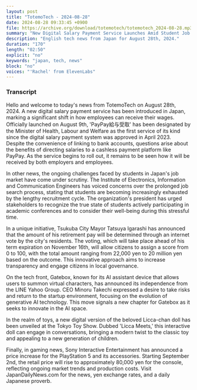 ```yaml
---
layout: post
title: "TotemoTech - 2024-08-28"
date: 2024-08-28 09:33:45 +0900
file: https://archive.org/download/totemotech/totemotech_2024-08-28.mp3
summary: "New Digital Salary Payment Service Launches Amid Student Job Search Challenges, & more…"
description: "English tech news from Japan for August 28th, 2024."
duration: "170"
length: "02:50"
explicit: "no"
keywords: "japan, tech, news"
block: "no"
voices: "'Rachel' from ElevenLabs"
---
```


### Transcript

Hello and welcome to today's news from TotemoTech on August 28th, 2024. A new digital salary payment service has been introduced in Japan, marking a significant shift in how employees can receive their wages. Officially launched on August 9th, 'PayPay給与受取' has been designated by the Minister of Health, Labour and Welfare as the first service of its kind since the digital salary payment system was approved in April 2023. Despite the convenience of linking to bank accounts, questions arise about the benefits of directing salaries to a cashless payment platform like PayPay. As the service begins to roll out, it remains to be seen how it will be received by both employers and employees.

In other news, the ongoing challenges faced by students in Japan's job market have come under scrutiny. The Institute of Electronics, Information and Communication Engineers has voiced concerns over the prolonged job search process, stating that students are becoming increasingly exhausted by the lengthy recruitment cycle. The organization's president has urged stakeholders to recognize the true state of students actively participating in academic conferences and to consider their well-being during this stressful time.

In a unique initiative, Tsukuba City Mayor Tatsuya Igarashi has announced that the amount of his retirement pay will be determined through an internet vote by the city's residents. The voting, which will take place ahead of his term expiration on November 16th, will allow citizens to assign a score from 0 to 100, with the total amount ranging from 22,000 yen to 20 million yen based on the outcome. This innovative approach aims to increase transparency and engage citizens in local governance.

On the tech front, Gatebox, known for its AI assistant device that allows users to summon virtual characters, has announced its independence from the LINE Yahoo Group. CEO Minoru Takechi expressed a desire to take risks and return to the startup environment, focusing on the evolution of generative AI technology. This move signals a new chapter for Gatebox as it seeks to innovate in the AI space.

In the realm of toys, a new digital version of the beloved Licca-chan doll has been unveiled at the Tokyo Toy Show. Dubbed 'Licca Meets,' this interactive doll can engage in conversations, bringing a modern twist to the classic toy and appealing to a new generation of children.

Finally, in gaming news, Sony Interactive Entertainment has announced a price increase for the PlayStation 5 and its accessories. Starting September 2nd, the retail price will rise to approximately 80,000 yen for the console, reflecting ongoing market trends and production costs.   Visit JapanDailyNews.com for the news, yen exchange rates, and a daily Japanese proverb.
